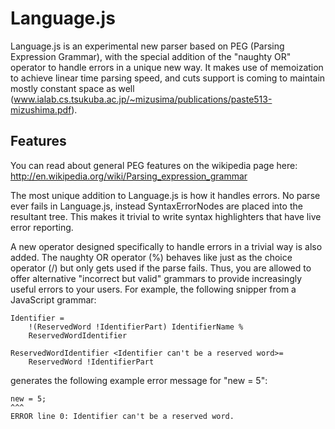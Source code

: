 Language.js
===========

Language.js is an experimental new parser based on PEG (Parsing Expression Grammar), with the special addition of the "naughty OR" operator to handle errors in a unique new way. It makes use of memoization to achieve linear time parsing speed, and cuts support is coming to maintain mostly constant space as well (www.ialab.cs.tsukuba.ac.jp/~mizusima/publications/paste513-mizushima.pdf).

Features
--------

You can read about general PEG features on the wikipedia page here: http://en.wikipedia.org/wiki/Parsing_expression_grammar

The most unique addition to Language.js is how it handles errors. No parse ever fails in Language.js, instead SyntaxErrorNodes are placed into the resultant tree. This makes it trivial to write syntax highlighters that have live error reporting.

A new operator designed specifically to handle errors in a trivial way is also added. The naughty OR operator (%) behaves like just as the choice operator (/) but only gets used if the parse fails. Thus, you are allowed to offer alternative "incorrect but valid" grammars to provide increasingly useful errors to your users. For example, the following snipper from a JavaScript grammar:

    Identifier =
        !(ReservedWord !IdentifierPart) IdentifierName %
        ReservedWordIdentifier

    ReservedWordIdentifier <Identifier can't be a reserved word>=
        ReservedWord !IdentifierPart

generates the following example error message for "new = 5":

    new = 5;
    ^^^
    ERROR line 0: Identifier can't be a reserved word.

